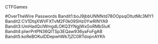 CTFGames


#OverTheWire
Passwords
Bandit1:boJ9jbbUNNfktd78OOpsqOltutMc3MY1
Bandit2:CV1DtqXWVFXTvM2F0k09SHz0YwRINYA9
Bandit3:UmHadQclWmgdLOKQ3YNgjWxGoRMb5luK
Bandit4:pIwrPrtPN36QITSp3EQaw936yaFoFgAB
Bandit5:koReBOKuIDDepwhWk7jZC0RTdopnAYKh
